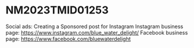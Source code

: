 # NM2023TMID01253
Social ads: Creating a Sponsored post for Instagram
 Instagram business page: https://www.instagram.com/blue_water_delight/
 Facebook business page: https://www.facebook.com/bluewaterdelight
